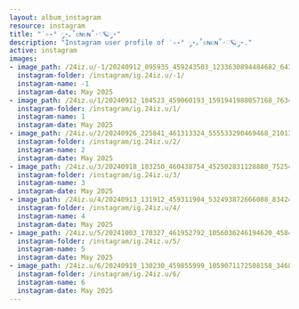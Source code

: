 ```yaml
---
layout: album_instagram
resource: instagram
title: "˙✧˖° ༘⋆｡˚ᴜɴᴜɴ˚⋅♡🪐༘⋆"
description: "Instagram user profile of ˙✧˖° ༘⋆｡˚ᴜɴᴜɴ˚⋅♡🪐༘⋆."
active: instagram
images: 
- image_path: /24iz.u/-1/20240912_095935_459243503_1233630894484682_643098887340002909_n.jpg
  instagram-folder: /instagram/ig.24iz.u/-1/
  instagram-name: -1
  instagram-date: May 2025
- image_path: /24iz.u/1/20240912_104523_459060193_1591941988057168_7634976842152884210_n.jpg
  instagram-folder: /instagram/ig.24iz.u/1/
  instagram-name: 1
  instagram-date: May 2025
- image_path: /24iz.u/2/20240926_225841_461313324_555533290469468_2101300160163196369_n.jpg
  instagram-folder: /instagram/ig.24iz.u/2/
  instagram-name: 2
  instagram-date: May 2025
- image_path: /24iz.u/3/20240918_103250_460438754_452502831128880_7525405105251467108_n.jpg
  instagram-folder: /instagram/ig.24iz.u/3/
  instagram-name: 3
  instagram-date: May 2025
- image_path: /24iz.u/4/20240913_131912_459311904_532493872666088_834245358709363158_n.jpg
  instagram-folder: /instagram/ig.24iz.u/4/
  instagram-name: 4
  instagram-date: May 2025
- image_path: /24iz.u/5/20241003_170327_461952792_1056036246194620_4584152274565040802_n.jpg
  instagram-folder: /instagram/ig.24iz.u/5/
  instagram-name: 5
  instagram-date: May 2025
- image_path: /24iz.u/6/20240919_130230_459855999_1059071172508158_3468822753622522154_n.jpg
  instagram-folder: /instagram/ig.24iz.u/6/
  instagram-name: 6
  instagram-date: May 2025
---
```

